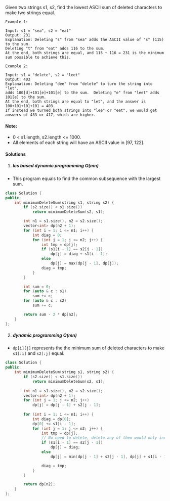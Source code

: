 Given two strings s1, s2, find the lowest ASCII sum of deleted characters to make two strings equal.

```
Example 1:

Input: s1 = "sea", s2 = "eat"
Output: 231
Explanation: Deleting "s" from "sea" adds the ASCII value of "s" (115) to the sum.
Deleting "t" from "eat" adds 116 to the sum.
At the end, both strings are equal, and 115 + 116 = 231 is the minimum sum possible to achieve this.

Example 2:

Input: s1 = "delete", s2 = "leet"
Output: 403
Explanation: Deleting "dee" from "delete" to turn the string into "let",
adds 100[d]+101[e]+101[e] to the sum.  Deleting "e" from "leet" adds 101[e] to the sum.
At the end, both strings are equal to "let", and the answer is 100+101+101+101 = 403.
If instead we turned both strings into "lee" or "eet", we would get answers of 433 or 417, which are higher.
```

#### Note:
- 0 < s1.length, s2.length <= 1000.
- All elements of each string will have an ASCII value in [97, 122].


#### Solutions

1. ##### lcs based dynamic programming O(mn)

- This program equals to find the common subsequence with the largest sum.

```c++
class Solution {
public:
    int minimumDeleteSum(string s1, string s2) {
        if (s2.size() < s1.size())
            return minimumDeleteSum(s2, s1);

        int n1 = s1.size(), n2 = s2.size();
        vector<int> dp(n2 + 1);
        for (int i = 1; i <= n1; i++) {
            int diag = 0;
            for (int j = 1; j <= n2; j++) {
                int tmp = dp[j];
                if (s1[i - 1] == s2[j - 1])
                    dp[j] = diag + s1[i - 1];
                else
                    dp[j] = max(dp[j - 1], dp[j]);
                diag = tmp;
            }
        }

        int sum = 0;
        for (auto & c : s1)
            sum += c;
        for (auto & c : s2)
            sum += c;

        return sum - 2 * dp[n2];
    }
};
```


2. ##### dynamic programming O(mn)

-  `dp[i][j]` represents the the minimum sum of deleted characters to make `s1[:i]` and `s2[:j]` equal.

```c++
class Solution {
public:
    int minimumDeleteSum(string s1, string s2) {
        if (s2.size() < s1.size())
            return minimumDeleteSum(s2, s1);
        
        int n1 = s1.size(), n2 = s2.size();
        vector<int> dp(n2 + 1);
        for (int j = 1; j <= n2; j++)
            dp[j] = dp[j - 1] + s2[j - 1];
        
        for (int i = 1; i <= n1; i++) {
            int diag = dp[0];
            dp[0] += s1[i - 1];
            for (int j = 1; j <= n2; j++) {
                int tmp = dp[j];
                // No need to delete, delete any of them would only increase cost
                if (s1[i - 1] == s2[j - 1])
                    dp[j] = diag;
                else
                    dp[j] = min(dp[j - 1] + s2[j - 1], dp[j] + s1[i - 1]);

                diag = tmp;
            }
        }

        return dp[n2];
    }
};
```